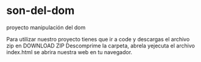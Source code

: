 # son-del-dom
proyecto manipulación del dom

Para utilizar nuestro proyecto tienes que ir a code y descargas el archivo zip en DOWNLOAD ZIP Descomprime la carpeta, abrela yejecuta el archivo index.html se abrira nuestra web en tu navegador.
